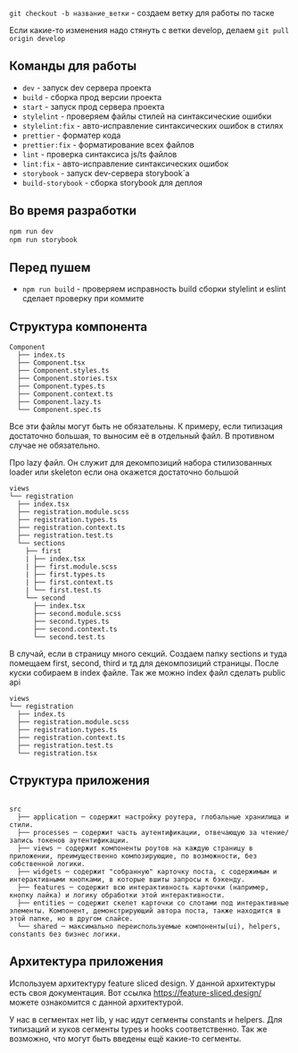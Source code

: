 `git checkout -b название_ветки` - создаем ветку для работы по таске

Если какие-то изменения надо стянуть с ветки develop, делаем `git pull origin develop`

## Команды для работы

- `dev` - запуск dev сервера проекта
- `build` - сборка прод версии проекта
- `start` - запуск прод сервера проекта
- `stylelint` - проверяем файлы стилей на синтаксические ошибки
- `stylelint:fix` - авто-исправление синтаксических ошибок в стилях
- `prettier` - форматер кода
- `prettier:fix` - форматирование всех файлов
- `lint` - проверка синтаксиса js/ts файлов
- `lint:fix` - авто-исправление синтаксических ошибок
- `storybook` - запуск dev-сервера storybook`а
- `build-storybook` - сборка storybook для деплоя

## Во время разработки

```bash
npm run dev
npm run storybook
```

## Перед пушем

- `npm run build` - проверяем исправность build сборки
  stylelint и eslint сделает проверку при коммите

## Структура компонента

```
Component
  ├── index.ts
  ├── Component.tsx
  ├── Component.styles.ts
  ├── Component.stories.tsx
  ├── Component.types.ts
  ├── Component.context.ts
  ├── Component.lazy.ts
  └── Component.spec.ts
```

Все эти файлы могут быть не обязательны. К примеру, если типизация достаточно большая, то выносим её в отдельный файл. В противном случае не обязательно.

Про lazy файл. Он служит для декомпозиций набора стилизованных loader или skeleton если она окажется достаточно большой

```
views
└── registration
  ├── index.tsx
  ├── registration.module.scss
  ├── registration.types.ts
  ├── registration.context.ts
  ├── registration.test.ts
  └── sections
    ├── first
    | ├── index.tsx
    | ├── first.module.scss
    | ├── first.types.ts
    | ├── first.context.ts
    | └── first.test.ts
    └── second
      ├── index.tsx
      ├── second.module.scss
      ├── second.types.ts
      ├── second.context.ts
      └── second.test.ts
```

В случай, если в страницу много секций. Создаем папку sections и туда помещаем first, second, third и тд
для декомпозиций страницы. После куски собираем в index файле. Так же можно index файл сделать public api

```
views
└── registration
  ├── index.ts
  ├── registration.module.scss
  ├── registration.types.ts
  ├── registration.context.ts
  ├── registration.test.ts
  └── registration.tsx
```

## Структура приложения

```

src
  ├── application ─ содержит настройку роутера, глобальные хранилища и стили.
  ├── processes ─ содержит часть аутентификации, отвечающую за чтение/запись токенов аутентификации.
  ├── views ─ содержит компоненты роутов на каждую страницу в приложении, преимущественно композирующие, по возможности, без собственной логики.
  ├── widgets ─ содержит "собранную" карточку поста, с содержимым и интерактивными кнопками, в которые вшиты запросы к бэкенду.
  ├── features ─ содержит всю интерактивность карточки (например, кнопку лайка) и логику обработки этой интерактивности.
  ├── entities ─ содержит скелет карточки со слотами под интерактивные элементы. Компонент, демонстрирующий автора поста, также находится в этой папке, но в другом слайсе.
  └── shared ─ максимально переиспользуемые компоненты(ui), helpers, constants без бизнес логики.

```

## Архитектура приложения

Используем архитектуру feature sliced design. У данной архитектуры есть своя документация. Вот ссылка https://feature-sliced.design/
можете ознакомится с данной архитектурой.

У нас в сегментах нет lib, у нас идут сегменты constants и helpers. Для типизаций и хуков сегменты types и hooks соответственно.
Так же возможно, что могут быть введены ещё какие-то сегменты.
